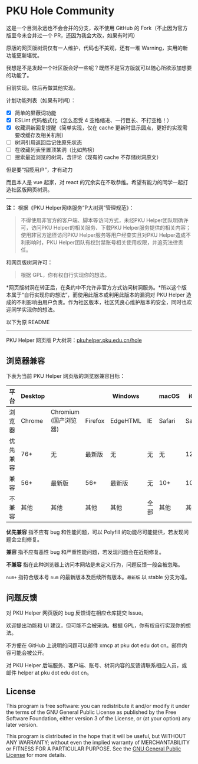 # PKU Hole Community

这是一个目测永远也不会合并的分支，故不使用 GitHub 的 Fork（不止因为官方版至今未合并过一个 PR，还因为我会大改，如果有时间）

原版的网页版树洞仅有一人维护，代码也不美观，还有一堆 Warning，实用的新功能更新堪忧。

我想是不是发起一个社区版会好一些呢？既然不是官方版就可以随心所欲添加想要的功能了。

目前实现。往后再做其他实现。

计划功能列表（如果有时间）：
- [x] 简单的屏蔽词功能
- [x] ESLint 代码格式化（怎么忍受 4 空格缩进、一行巨长、不打空格！）
- [x] 收藏洞新回复提醒（简单实现，仅在 cache 更新时显示圆点，更好的实现需要改缓存及相关机制）
- [ ] 树洞引用返回后记住原先状态
- [ ] 在收藏列表里置顶某洞（比如热榜）
- [ ] 搜索最近浏览的树洞，含评论（现有的 cache 不存储树洞原文）

但是要“招揽用户”，才有动力

而且本人是 vue 起家，对 react 的冗余实在不敢恭维。希望有能力的同学一起打造社区版网页树洞。

---

**注：** 根据《PKU Helper网络服务“P大树洞”管理规范》：

> 不得使用非官方的客户端、脚本等访问方式，未经PKU Helper团队明确许可，访问PKU Helper的相关服务、下载PKU Helper服务提供的相关内容；使用非官方途径访问PKU Helper服务等用户经查实且对PKU Helper造成不利影响时，PKU Helper团队有权封禁账号相关使用权限，并追究法律责任。

和网页版树洞许可：

> 根据 GPL，你有权自行实现你的想法。

*网页版树洞在转正后，在条约中不允许非官方方式访问树洞服务。*所以这个版本属于“自行实现你的想法”，而使用此版本或利用此版本的漏洞对 PKU Helper 造成的不利影响由用户负责。作为社区版本，社区凭良心维护版本的安全，同时也欢迎同学实现你的想法。

以下为原 README

---

PKU Helper 网页版 P大树洞：[pkuhelper.pku.edu.cn/hole](https://pkuhelper.pku.edu.cn/hole/)

## 浏览器兼容

下表为当前 PKU Helper 网页版的浏览器兼容目标：

| 平台     | Desktop |                            |         | Windows  |      | macOS  | iOS    |                     | Android |                         |
| -------- | ------- | -------------------------- | ------- | -------- | ---- | ------ | ------ | ------------------- | ------- | ----------------------- |
| 浏览器   | Chrome  | Chromium<br />(国产浏览器) | Firefox | EdgeHTML | IE   | Safari | Safari | 微信<br />(WebView) | Chrome  | Chromium<br />(WebView) |
| 优先兼容 | 76+     | 无                         | 最新版  | 无       | 无   | 无     | 12+    | 无                  | 最新版  | 无                      |
| 兼容     | 56+     | 最新版                     | 56+     | 最新版   | 无   | 10+    | 10+    | 最新版              | 56+     | 最新版                  |
| 不兼容   | 其他    | 其他                       | 其他    | 其他     | 全部 | 其他   | 其他   | 其他                | 其他    | 其他                    |


**优先兼容** 指不应有 bug 和性能问题，可以 Polyfill 的功能尽可能提供，若发现问题会立刻修复。

**兼容** 指不应有恶性 bug 和严重性能问题，若发现问题会在近期修复。

**不兼容** 指在此种浏览器上访问本网站是未定义行为，问题反馈一般会被忽略。

`num+` 指符合版本号 `num` 的最新版本及后续所有版本。`最新版` 以 stable 分支为准。

## 问题反馈

对 PKU Helper 网页版的 bug 反馈请在相应仓库提交 Issue。

欢迎提出功能和 UI 建议，但可能不会被采纳。根据 GPL，你有权自行实现你的想法。

不方便在 GitHub 上说明的问题可以邮件 xmcp at pku dot edu dot cn。邮件内容可能会被公开。

对 PKU Helper 后端服务、客户端、账号、树洞内容的反馈请联系相应人员，或邮件 helper at pku dot edu dot cn。

## License

This program is free software: you can redistribute it and/or modify it under the terms of the GNU General Public License as published by the Free Software Foundation, either version 3 of the License, or (at your option) any later version.

This program is distributed in the hope that it will be useful, but WITHOUT ANY WARRANTY; without even the implied warranty of MERCHANTABILITY or FITNESS FOR A PARTICULAR PURPOSE. See the [GNU General Public License](https://www.gnu.org/licenses/gpl-3.0.zh-cn.html) for more details.
